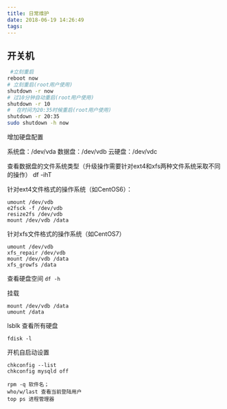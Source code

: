 ```yaml
---
title: 日常维护
date: 2018-06-19 14:26:49
tags:
---
```


## 开关机


```bash
 #立刻重启
reboot now
# 立刻重启(root用户使用) 
shutdown -r now 
# 过10分钟自动重启(root用户使用) 
shutdown -r 10 
#  在时间为20:35时候重启(root用户使用) 
shutdown -r 20:35
sudo shutdown -h now
```
增加硬盘配置

系统盘：/dev/vda
数据盘：/dev/vdb
云硬盘：/dev/vdc

查看数据盘的文件系统类型（升级操作需要针对ext4和xfs两种文件系统采取不同的操作）
df -ihT

针对ext4文件格式的操作系统（如CentOS6）：

```shell
umount /dev/vdb
e2fsck -f /dev/vdb
resize2fs /dev/vdb
mount /dev/vdb /data
```
针对xfs文件格式的操作系统（如CentOS7）

```shell
umount /dev/vdb
xfs_repair /dev/vdb
mount /dev/vdb /data
xfs_growfs /data
```
查看硬盘空间
`df -h`

挂载

```shell
mount /dev/vdb /data
umount /data
```

lsblk 查看所有硬盘

```shell
fdisk -l
```

开机自启动设置

```shell
chkconfig --list
chkconfig mysqld off
```
```shell
rpm -q 软件名；
who/w/last 查看当前登陆用户
top	ps 进程管理器
```


